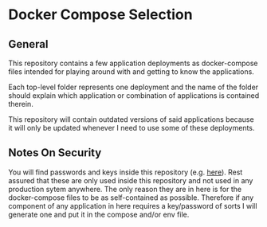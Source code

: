# Docker Compose Selection

## General

This repository contains a few application deployments as docker-compose files intended for playing around with and getting to know the applications.

Each top-level folder represents one deployment and the name of the folder should explain which application or combination of applications is contained therein.

This repository will contain outdated versions of said applications because it will only be updated whenever I need to use some of these deployments.

## Notes On Security

You will find passwords and keys inside this repository (e.g. [here](redash/env)). Rest assured that these are only used inside this repository and not used in any production sytem anywhere. The only reason they are in here is for the docker-compose files to be as self-contained as possible. Therefore if any component of any application in here requires a key/password of sorts I will generate one and put it in the compose and/or env file.
